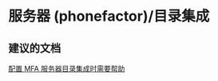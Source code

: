 <properties
    pageTitle="服务器 (phonefactor)/目录集成"
    description="服务器 (phonefactor)/目录集成"
    service="microsoft.multifactorauthentication"
    resource=""
    authors="aashu"
    displayOrder=""
    selfHelpType="generic"
    supportTopicIds="32336314"
    resourceTags=""
    productPesIds="14947"
    cloudEnvironments="public"
/>


# 服务器 (phonefactor)/目录集成


## **建议的文档**
[配置 MFA 服务器目录集成时需要帮助](https://azure.microsoft.com/documentation/articles/multi-factor-authentication-get-started-server-dirint/)



<!--HONumber=Jul16_HO4-->



